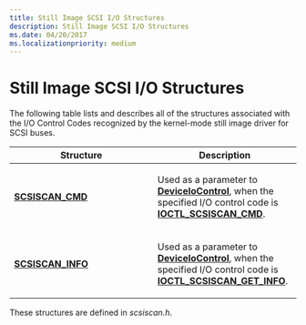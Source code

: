 ```yaml
---
title: Still Image SCSI I/O Structures
description: Still Image SCSI I/O Structures
ms.date: 04/20/2017
ms.localizationpriority: medium
---
```


# Still Image SCSI I/O Structures





The following table lists and describes all of the structures associated with the I/O Control Codes recognized by the kernel-mode still image driver for SCSI buses.

<table>
<colgroup>
<col width="50%" />
<col width="50%" />
</colgroup>
<thead>
<tr class="header">
<th>Structure</th>
<th>Description</th>
</tr>
</thead>
<tbody>
<tr class="odd">
<td><p><a href="/windows-hardware/drivers/ddi/scsiscan/ns-scsiscan-_scsiscan_cmd" data-raw-source="[&lt;strong&gt;SCSISCAN_CMD&lt;/strong&gt;](/windows-hardware/drivers/ddi/scsiscan/ns-scsiscan-_scsiscan_cmd)"><strong>SCSISCAN_CMD</strong></a></p></td>
<td><p>Used as a parameter to <a href="/windows/win32/api/ioapiset/nf-ioapiset-deviceiocontrol" data-raw-source="[&lt;strong&gt;DeviceIoControl&lt;/strong&gt;](/windows/win32/api/ioapiset/nf-ioapiset-deviceiocontrol)"><strong>DeviceIoControl</strong></a>, when the specified I/O control code is <a href="/windows-hardware/drivers/ddi/scsiscan/ni-scsiscan-ioctl_scsiscan_cmd" data-raw-source="[&lt;strong&gt;IOCTL_SCSISCAN_CMD&lt;/strong&gt;](/windows-hardware/drivers/ddi/scsiscan/ni-scsiscan-ioctl_scsiscan_cmd)"><strong>IOCTL_SCSISCAN_CMD</strong></a>.</p></td>
</tr>
<tr class="even">
<td><p><a href="/windows-hardware/drivers/ddi/scsiscan/ns-scsiscan-_scsiscan_info" data-raw-source="[&lt;strong&gt;SCSISCAN_INFO&lt;/strong&gt;](/windows-hardware/drivers/ddi/scsiscan/ns-scsiscan-_scsiscan_info)"><strong>SCSISCAN_INFO</strong></a></p></td>
<td><p>Used as a parameter to <a href="/windows/win32/api/ioapiset/nf-ioapiset-deviceiocontrol" data-raw-source="[&lt;strong&gt;DeviceIoControl&lt;/strong&gt;](/windows/win32/api/ioapiset/nf-ioapiset-deviceiocontrol)"><strong>DeviceIoControl</strong></a>, when the specified I/O control code is <a href="/windows-hardware/drivers/ddi/scsiscan/ni-scsiscan-ioctl_scsiscan_get_info" data-raw-source="[&lt;strong&gt;IOCTL_SCSISCAN_GET_INFO&lt;/strong&gt;](/windows-hardware/drivers/ddi/scsiscan/ni-scsiscan-ioctl_scsiscan_get_info)"><strong>IOCTL_SCSISCAN_GET_INFO</strong></a>.</p></td>
</tr>
</tbody>
</table>

 

These structures are defined in *scsiscan.h*.

